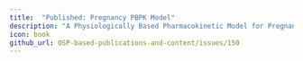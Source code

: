 ```yaml
---
title:  "Published: Pregnancy PBPK Model"
description: "A Physiologically Based Pharmacokinetic Model for Pregnant Women to Predict the Pharmacokinetics of Drugs Metabolized Via Several Enzymatic Pathways."
icon: book
github_url: OSP-based-publications-and-content/issues/150
---
```

